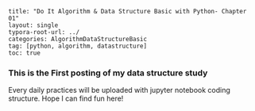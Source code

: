 ```
title: "Do It Algorithm & Data Structure Basic with Python- Chapter 01"
layout: single
typora-root-url: ../
categories: AlgorithmDataStructureBasic
tag: [python, algorithm, datastructure]
toc: true
```

### This is the First posting of my data structure study

Every daily practices will be uploaded with jupyter notebook coding structure. Hope I can find fun here!



